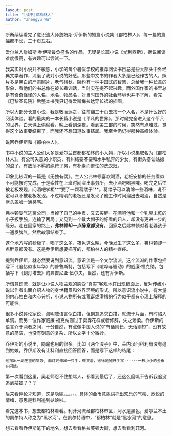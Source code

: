 ```yaml
---
layout: post
title: "[读书]都柏林人"
author: "Zhengyu Wu"
---
```



断断续续看完了意识流大师詹姆斯·乔伊斯的短篇小说集《都柏林人》，每一篇的篇幅都不长，二十页左右。

爱尔兰人詹姆斯·乔伊斯最负盛名的作品，无疑是长篇小说《尤利西斯》，据说阅读难度很高，有兴趣可以尝试一下。

我其实对小说并不敏感，小学的每个暑假学校的推荐阅读书目总是些大部头中外经典文学著作，消磨了我对小说的好感。那些中文书的作者大多是已经作古的人，照片多是黑白的严肃照片，老气横秋，隐约有一种中国式的智慧，总给我一种长辈的形象，看他们的书总像在被长辈训话，当时实在提不起兴趣。而外国作家的书里总是有奇奇怪怪的人名、地名、物品名，对当时国外的社会环境也并不了解，看完《巴黎圣母院》后整本书我只记得爱斯梅拉达穿长裙的插图。

所以大部分长篇小说，我是敬而远之，往前翻三十页去找一个人名，不是什么好的阅读体验。看的最爽的一本长篇小说是《平凡的世界》，那时候完全进入这个平凡的世界，白天课上偷偷看，晚上看到深夜。看到第三部的时候，突然有点难过，觉得这个故事要结束了，而我还不想知道故事结局。我至今仍记得那种高峰体验。

说回乔伊斯和《都柏林人》。

书中小说的主人公们大多是爱尔兰首都都柏林的小人物，所以小说集取名为《都柏林人》。有公司失意的小职员，有纠结要不要和水手私奔的少女，有街头搭讪姑娘的浪子，有放荡不羁的纨绔子弟，有朴素而羞怯的洗衣妇。

印象比较深的一篇是《无独有偶》。主人公弗林顿喜欢喝酒，老板安排的任务看似不可能按时完成，于是索性在上班时间溜出事务所，去小酒吧喝黑啤。喝完之后怕被老板发现，问酒吧掌柜**“要了一颗葛缕子”**。葛缕子可以消除一些酒味，说不定可以不被老板发现。不过精明的老板还是发现了他工作时间溜出去喝酒，自然是劈头盖脸一通臭骂。

弗林顿受气逃离公司，当掉了自己的手表，又去买醉。在酒吧他和一个乳臭未乾的小子扳手腕，连输了两局；又见到一个戴大帽子的好看的妇人，却没有更进一步的缘分。走在回家的路上，**弗林顿却一点醉意都没有**。回家之后弗林顿对着老婆孩子一通发脾气，然后故事结束了。

这个地方写的秒极了，喝了这么多，夜色这么晚，今晚发生了这么多，弗林顿却一点醉意都没有。这是乔伊斯想要描写的，都柏林人的精神瘫痪。

提到乔伊斯，就必然要说到意识流。意识流是一个文学流派，这个流派的作家包括写下《追忆似水年华》的普鲁斯特，包括写下《喧哗与骚动》的威廉·福克纳，包括写下《到灯塔去》的弗吉尼亚·伍尔夫，当然，还有乔伊斯。

所谓意识流，就是让小说人物主观的感受“真实”客观地在出现纸面上，反对传统小说以作者出面介绍人物的身世籍贯和外界环境的形式。所以意识流小说中，有大量的内心独白和内心分析，小说人物所有或荒诞或滑稽的行为似乎都有心理上解释的可能性。

很多小说评论家说，海明威语言似白描，但刻意追求白描，就流于片面，有时陷入单调。而另一位作家威廉·福克纳则过于卖弄花样或者修辞，失之矫柔。乔伊斯的语言介于两者之间，十分自然，有点像中国人说的“有话则长，无话则短”，没有故意的简洁，也没有刻意的复杂，所以文字十分微妙。

乔伊斯的小说里，隐喻也用的很多。比如《两个浪子》中，莱内汉问科利有没有追到姑娘，乔伊斯没有让科利直接回答回答，而是写下这样的结尾：

```
他摆出一副庄重的架势, 向灯光伸出一只手，微笑着，徐徐地摊开手掌······一枚小小的金币在闪烁。
```

第一次看到这里，吴老师忍不住想骂人，都看到最后了，还这么磨叽不告诉我追没追到姑娘？？？

后来看评论才知道，这是隐喻。。。。。。具体的金币意象烘托出欢乐的气氛、欣悦的情绪，意思是科利追到姑娘啦。

看完这本书，想去都柏林看看。利菲河流经都柏林市区，河水是黑色，爱尔兰本土的凯尔特人称之为“黑水河”。在凯尔特语中，“都柏林”就是“黑水河”的意思。

想去看看乔伊斯笔下的地名，想去看看格拉芙顿大街，想去看看利菲河。
